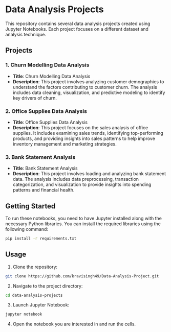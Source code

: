 
# Data Analysis Projects

This repository contains several data analysis projects created using Jupyter Notebooks. Each project focuses on a different dataset and analysis technique.

## Projects

### 1. Churn Modelling Data Analysis
- **Title**: Churn Modelling Data Analysis
- **Description**: This project involves analyzing customer demographics to understand the factors contributing to customer churn. The analysis includes data cleaning, visualization, and predictive modeling to identify key drivers of churn.

### 2. Office Supplies Data Analysis
- **Title**: Office Supplies Data Analysis
- **Description**: This project focuses on the sales analysis of office supplies. It includes examining sales trends, identifying top-performing products, and providing insights into sales patterns to help improve inventory management and marketing strategies.

### 3. Bank Statement Analysis
- **Title**: Bank Statement Analysis
- **Description**: This project involves loading and analyzing bank statement data. The analysis includes data preprocessing, transaction categorization, and visualization to provide insights into spending patterns and financial health.

## Getting Started

To run these notebooks, you need to have Jupyter installed along with the necessary Python libraries. You can install the required libraries using the following command:

```bash
pip install -r requirements.txt
```

## Usage

1. Clone the repository:

```bash
git clone https://github.com/kravisingh49/Data-Analysis-Project.git
```

2. Navigate to the project directory:

```bash
cd data-analysis-projects
```

3. Launch Jupyter Notebook:

```bash
jupyter notebook
```

4. Open the notebook you are interested in and run the cells.